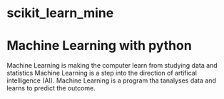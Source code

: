 # scikit_learn_mine


# Machine Learning with python
Machine Learning is making the computer learn from studying data and statistics
Machine Learning is a step into the direction of artifical intelligence (AI).
Machine Learning is a program tha tanalyses data and learns to predict the outcome.
